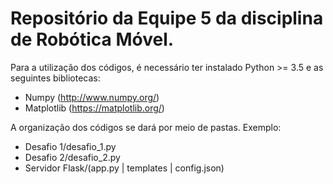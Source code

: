 # Repositório da Equipe 5 da disciplina de Robótica Móvel.

Para a utilização dos códigos, é necessário ter instalado Python >= 3.5 e as seguintes bibliotecas:
- Numpy (http://www.numpy.org/)
- Matplotlib (https://matplotlib.org/)

A organização dos códigos se dará por meio de pastas.
Exemplo:
- Desafio 1/desafio_1.py
- Desafio 2/desafio_2.py
- Servidor Flask/(app.py | templates | config.json)
